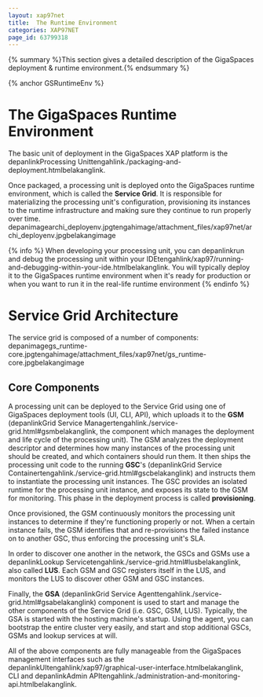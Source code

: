 ```yaml
---
layout: xap97net
title:  The Runtime Environment
categories: XAP97NET
page_id: 63799318
---
```



{% summary %}This section gives a detailed description of the GigaSpaces deployment & runtime environment.{% endsummary %}


{% anchor GSRuntimeEnv %}

# The GigaSpaces Runtime Environment

The basic unit of deployment in the GigaSpaces XAP platform is the depanlinkProcessing Unittengahlink./packaging-and-deployment.htmlbelakanglink.

Once packaged, a processing unit is deployed onto the GigaSpaces runtime environment, which is called the **Service Grid**. It is responsible for materializing the processing unit's configuration, provisioning its instances to the runtime infrastructure and making sure they continue to run properly over time.
depanimagearchi_deployenv.jpgtengahimage/attachment_files/xap97net/archi_deployenv.jpgbelakangimage

{% info %}
When developing your processing unit, you can depanlinkrun and debug the processing unit within your IDEtengahlink/xap97/running-and-debugging-within-your-ide.htmlbelakanglink. You will typically deploy it to the GigaSpaces runtime environment when it's ready for production or when you want to run it in the real-life runtime environment
{% endinfo %}


# Service Grid Architecture

The service grid is composed of a number of components:
depanimagegs_runtime-core.jpgtengahimage/attachment_files/xap97net/gs_runtime-core.jpgbelakangimage

## Core Components

A processing unit can be deployed to the Service Grid using one of GigaSpaces deployment tools (UI, CLI, API), which uploads it to the **GSM** (depanlinkGrid Service Managertengahlink./service-grid.html#gsmbelakanglink, the component which manages the deployment and life cycle of the processing unit). The GSM analyzes the deployment descriptor and determines how many instances of the processing unit should be created, and which containers should run them. It then ships the processing unit code to the running **GSC**'s (depanlinkGrid Service Containertengahlink./service-grid.html#gscbelakanglink) and instructs them to instantiate the processing unit instances. The GSC provides an isolated runtime for the processing unit instance, and exposes its state to the GSM for monitoring.  This phase in the deployment process is called **provisioning**.

Once provisioned, the GSM continuously monitors the processing unit instances to determine if they're functioning properly or not. When a certain instance fails, the GSM identifies that and re-provisions the failed instance on to another GSC, thus enforcing the processing unit's SLA.

In order to discover one another in the network, the GSCs and GSMs use a depanlinkLookup Servicetengahlink./service-grid.html#lusbelakanglink, also called **LUS**. Each GSM and GSC registers itself in the LUS, and monitors the LUS to discover other GSM and GSC instances.

Finally, the **GSA** (depanlinkGrid Service Agenttengahlink./service-grid.html#gsabelakanglink) component is used to start and manage the other components of the Service Grid (i.e. GSC, GSM, LUS). Typically, the GSA is started with the hosting machine's startup. Using the agent, you can bootstrap the entire cluster very easily, and start and stop additional GSCs, GSMs and lookup services at will.

All of the above components are fully manageable from the GigaSpaces management interfaces such as the depanlinkUItengahlink/xap97/graphical-user-interface.htmlbelakanglink, CLI and depanlinkAdmin APItengahlink./administration-and-monitoring-api.htmlbelakanglink.

